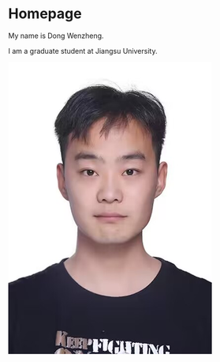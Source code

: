 # Homepage

My name is Dong Wenzheng.

I am a graduate student at Jiangsu University.


![MyPhoto](https://github.com/StarDust9981/About-me/blob/main/myPhoto.jpg)
